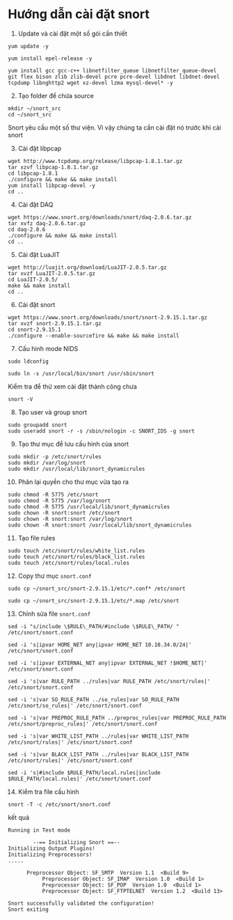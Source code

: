 # Hướng dẫn cài đặt snort 

1. Update và cài đặt một số gói cần thiết
```
yum update -y

yum install epel-release -y

yum install gcc gcc-c++ libnetfilter_queue libnetfilter_queue-devel git flex bison zlib zlib-devel pcre pcre-devel libdnet libdnet-devel tcpdump libnghttp2 wget xz-devel lzma mysql-devel* -y
```
2. Tạo folder để chứa source
```
mkdir ~/snort_src
cd ~/snort_src
```
Snort yêu cầu một số thư viện. Vì vậy chúng ta cần cài đặt nó trước khi cài snort

3. Cài đặt libpcap
```
wget http://www.tcpdump.org/release/libpcap-1.8.1.tar.gz
tar xzvf libpcap-1.8.1.tar.gz
cd libpcap-1.8.1
./configure && make && make install
yum install libpcap-devel -y
cd ..
```
4. Cài đặt DAQ
```
wget https://www.snort.org/downloads/snort/daq-2.0.6.tar.gz
tar xvfz daq-2.0.6.tar.gz
cd daq-2.0.6
./configure && make && make install
cd ..
```
5. Cài đặt LuaJIT
```
wget http://luajit.org/download/LuaJIT-2.0.5.tar.gz
tar xvzf LuaJIT-2.0.5.tar.gz
cd LuaJIT-2.0.5/
make && make install
cd ..
```
6. Cài đặt snort
```
wget https://www.snort.org/downloads/snort/snort-2.9.15.1.tar.gz
tar xvzf snort-2.9.15.1.tar.gz
cd snort-2.9.15.1
./configure --enable-sourcefire && make && make install
```
7. Cấu hình mode NIDS 
```
sudo ldconfig

sudo ln -s /usr/local/bin/snort /usr/sbin/snort
```

Kiểm tra để thử xem cài đặt thành công chưa
```
snort -V
```
8. Tạo user và group snort 
```
sudo groupadd snort
sudo useradd snort -r -s /sbin/nologin -c SNORT_IDS -g snort
```
9. Tạo thư mục để lưu cấu hình của snort  
```
sudo mkdir -p /etc/snort/rules
sudo mkdir /var/log/snort
sudo mkdir /usr/local/lib/snort_dynamicrules
``` 
10. Phân lại quyền cho thư mục vừa tạo ra  
```
sudo chmod -R 5775 /etc/snort
sudo chmod -R 5775 /var/log/snort
sudo chmod -R 5775 /usr/local/lib/snort_dynamicrules
sudo chown -R snort:snort /etc/snort
sudo chown -R snort:snort /var/log/snort
sudo chown -R snort:snort /usr/local/lib/snort_dynamicrules
```
11. Tạo file rules 
```
sudo touch /etc/snort/rules/white_list.rules
sudo touch /etc/snort/rules/black_list.rules
sudo touch /etc/snort/rules/local.rules
```
12. Copy thư mục `snort.conf` 
```
sudo cp ~/snort_src/snort-2.9.15.1/etc/*.conf* /etc/snort

sudo cp ~/snort_src/snort-2.9.15.1/etc/*.map /etc/snort
```

13. Chỉnh sửa file `snort.conf`

```
sed -i "s/include \$RULE\_PATH/#include \$RULE\_PATH/ " /etc/snort/snort.conf

sed -i 's|ipvar HOME_NET any|ipvar HOME_NET 10.10.34.0/24|' /etc/snort/snort.conf

sed -i 's|ipvar EXTERNAL_NET any|ipvar EXTERNAL_NET !$HOME_NET|' /etc/snort/snort.conf

sed -i 's|var RULE_PATH ../rules|var RULE_PATH /etc/snort/rules|' /etc/snort/snort.conf

sed -i 's|var SO_RULE_PATH ../so_rules|var SO_RULE_PATH /etc/snort/so_rules|' /etc/snort/snort.conf

sed -i 's|var PREPROC_RULE_PATH ../preproc_rules|var PREPROC_RULE_PATH /etc/snort/preproc_rules|' /etc/snort/snort.conf

sed -i 's|var WHITE_LIST_PATH ../rules|var WHITE_LIST_PATH /etc/snort/rules|' /etc/snort/snort.conf

sed -i 's|var BLACK_LIST_PATH ../rules|var BLACK_LIST_PATH /etc/snort/rules|' /etc/snort/snort.conf

sed -i 's|#include $RULE_PATH/local.rules|include $RULE_PATH/local.rules|' /etc/snort/snort.conf
```
14. Kiểm tra file cấu hình 
```
snort -T -c /etc/snort/snort.conf
```
kết quả 
```
Running in Test mode

        --== Initializing Snort ==--
Initializing Output Plugins!
Initializing Preprocessors!
.....

      Preprocessor Object: SF_SMTP  Version 1.1  <Build 9>
           Preprocessor Object: SF_IMAP  Version 1.0  <Build 1>
           Preprocessor Object: SF_POP  Version 1.0  <Build 1>
           Preprocessor Object: SF_FTPTELNET  Version 1.2  <Build 13>

Snort successfully validated the configuration!
Snort exiting
```

